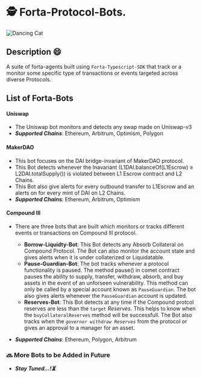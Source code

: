 # 🕵️ Forta-Protocol-Bots.

![Dancing Cat](https://drive.google.com/uc?id=1Ffj960piN7ek_lipBDW_FRwS_DVL8PzU)

## Description 😄

A suite of forta-agents built using `Forta-Typescript-SDK` that track or a monitor some specific type of transactions or events targeted across diverse Protocols.

## List of Forta-Bots

#### Uniswap

- The Uniswap bot monitors and detects any swap made on Uniswap-v3
- **_Supported Chains_**: Ethereum, Arbitrum, Optimism, Polygon

#### MakerDAO

- This bot focuses on the DAI bridge-invariant of MakerDAO protocol.
- This Bot detects whenever the Inavariant (L1DAI.balanceOf(L1Escrow) ≥ L2DAI.totalSupply()) is violated between L1 Escrow contract and L2 Chains.
- This Bot also give alerts for every outbound transfer to L1Escrow and an alerts on for every mint of DAI on L2 Chains.
- **_Supported Chains_**: Ethereum, Arbitrum, Optimism

#### Compound III

- There are three bots that are built which monitors or tracks different events or transactions on Compound III protocol.

  - **Borrow-Liquidty-Bot**: This Bot detects any Absorb Collateral on Compound Protocol. The Bot can also monitor the account state and gives alerts when it is under collaterized or Liquidatable.
  - **Pause-Guardian-Bot**: The bot tracks whenever a protocol functionality is paused. The method pause() in comet contract pauses the ability to supply, transfer, withdraw, absorb, and buy assets in the event of an unforseen vulnerability. This method can only be called by a special account known as `PauseGuardian`. The bot also gives alerts whenever the `PauseGuardian` account is updated.
  - **Reserves-Bot**: This Bot detects at any time if the Compound protcol reserves are less than the `target` _Reserves_. This helps to know when the `buyCollateralReserves` method will be successfull. The Bot also tracks when the _`governor withdraw Reserves`_ from the protocol or gives an approval to a manager for an asset.

- **_Supported Chains_**: Ethereum, Polygon, Arbitrum

### 🔜 More Bots to be Added in Future

- **_Stay Tuned...!⏳_**
